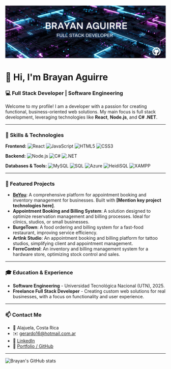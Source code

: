 ![Banner](https://github.com/Brayanvangarden/Brayanvangarden/blob/main/baner.png)


# 👋 Hi, I'm Brayan Aguirre

### 💻 Full Stack Developer |  Software Engineering 

Welcome to my profile! I am a developer with a passion for creating functional, business-oriented web solutions. My main focus is full stack development, leveraging technologies like **React**, **Node.js**, and **C# .NET**.

---

### 🚀 Skills & Technologies

**Frontend:**
![React](https://img.shields.io/badge/React-20232A?style=for-the-badge&logo=react&logoColor=61DAFB)
![JavaScript](https://img.shields.io/badge/JavaScript-F7DF1E?style=for-the-badge&logo=javascript&logoColor=black)
![HTML5](https://img.shields.io/badge/HTML5-E34F26?style=for-the-badge&logo=html5&logoColor=white)
![CSS3](https://img.shields.io/badge/CSS3-1572B6?style=for-the-badge&logo=css3&logoColor=white)

**Backend:**
![Node.js](https://img.shields.io/badge/Node.js-43853D?style=for-the-badge&logo=node.js&logoColor=white)
![C#](https://img.shields.io/badge/C%23-239120?style=for-the-badge&logo=c-sharp&logoColor=white)
![.NET](https://img.shields.io/badge/.NET-512BD4?style=for-the-badge&logo=dotnet&logoColor=white)

**Databases & Tools:**
![MySQL](https://img.shields.io/badge/MySQL-4479A1?style=for-the-badge&logo=mysql&logoColor=white)
![SQL](https://img.shields.io/badge/SQL-025E8C?style=for-the-badge&logo=database&logoColor=white)
![Azure](https://img.shields.io/badge/Azure%20Database-0078D4?style=for-the-badge&logo=microsoftazure&logoColor=white)
![HeidiSQL](https://img.shields.io/badge/HeidiSQL-239120?style=for-the-badge&logo=windows&logoColor=white)
![XAMPP](https://img.shields.io/badge/XAMPP-FB7A24?style=for-the-badge&logo=xampp&logoColor=white)


---

### 🌟 Featured Projects

- **[BeYou](https://github.com/Brayanvangarden/BeYou)**: A comprehensive platform for appointment booking and inventory management for businesses. Built with **[Mention key project technologies here]**.
- **Appointment Booking and Billing System**: A solution designed to optimize reservation management and billing processes. Ideal for clinics, studios, or small businesses.
- **BurgeTown**: A food ordering and billing system for a fast-food restaurant, improving service efficiency.
- **ArtInk Studio**: An appointment booking and billing platform for tattoo studios, simplifying client and appointment management.
- **FerreControl**: An inventory and billing management system for a hardware store, optimizing stock control and sales.

---

### 🎓 Education & Experience

- **Software Engineering** - Universidad Tecnológica Nacional (UTN), 2025.
- **Freelance Full Stack Developer** - Creating custom web solutions for real businesses, with a focus on functionality and user experience.

---

### 📫 Contact Me

- 📍 Alajuela, Costa Rica
- ✉️ [gerardo16@hotmail.com.ar](mailto:gerardo16@hotmail.com.ar)
- 💼 [LinkedIn](https://linkedin.com/in/brayan-aguirre-a454a07b/)
- 🔗 [Portfolio / GitHub](https://github.com/Brayanvangarden)

---

![Brayan's GitHub stats](https://github-readme-stats.vercel.app/api?username=Brayanvangarden&show_icons=true&theme=tokyonight)
